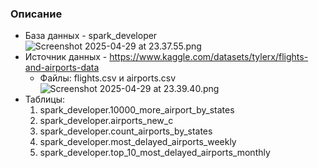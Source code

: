 ### Описание 
- База данных - spark_developer 
![Screenshot 2025-04-29 at 23.37.55.png](../../../../../../../var/folders/86/r3yq3zxn29v519jnkbmfhxv40000gp/T/TemporaryItems/NSIRD_screencaptureui_6Ko3Vv/Screenshot%202025-04-29%20at%2023.37.55.png)
- Источник данных - https://www.kaggle.com/datasets/tylerx/flights-and-airports-data
  - Файлы: flights.csv и airports.csv 
  ![Screenshot 2025-04-29 at 23.39.40.png](../../../../../../../var/folders/86/r3yq3zxn29v519jnkbmfhxv40000gp/T/TemporaryItems/NSIRD_screencaptureui_eYyWdW/Screenshot%202025-04-29%20at%2023.39.40.png)
- Таблицы:
  1) spark_developer.10000_more_airport_by_states
  2) spark_developer.airports_new_c
  3) spark_developer.count_airports_by_states
  4) spark_developer.most_delayed_airports_weekly
  5) spark_developer.top_10_most_delayed_airports_monthly
